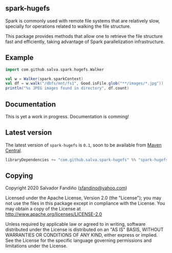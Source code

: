 ## spark-hugefs

Spark is commonly used with remote file systems that are relatively
slow, specially for operations related to walking the file structure.

This package provides methods that allow one to retrieve the file
structure fast and efficiently, taking advantage of Spark
parallelization infrastructure.

## Example

```scala
import com.github.salva.spark.hugefs.Walker

val w = Walker(spark.sparkContext)
val df = w.walk("/dbfs/mnt/fs1", Good.isFile.glob("**/images/*.jpg"))
println("%s JPEG images found in directory", df.count)
```

## Documentation

This is yet a work in progress. Documentation is comming!

## Latest version

The latest version of `spark-hugefs` is `0.1`, soon to be available
from [Maven Central](http://repo1.maven.org/maven2/com/github/salva/spark/hugefs).

```scala
libraryDependencies += "com.github.salva.spark-hugefs" %% "spark-hugefs" % "0.1"
```

## Copying

Copyright 2020 Salvador Fandiño (sfandino@yahoo.com)


Licensed under the Apache License, Version 2.0 (the "License");
you may not use the files in this package except in compliance with
the License. You may obtain a copy of the License at
http://www.apache.org/licenses/LICENSE-2.0

Unless required by applicable law or agreed to in writing, software
distributed under the License is distributed on an "AS IS" BASIS,
WITHOUT WARRANTIES OR CONDITIONS OF ANY KIND, either express or implied.
See the License for the specific language governing permissions and
limitations under the License.

